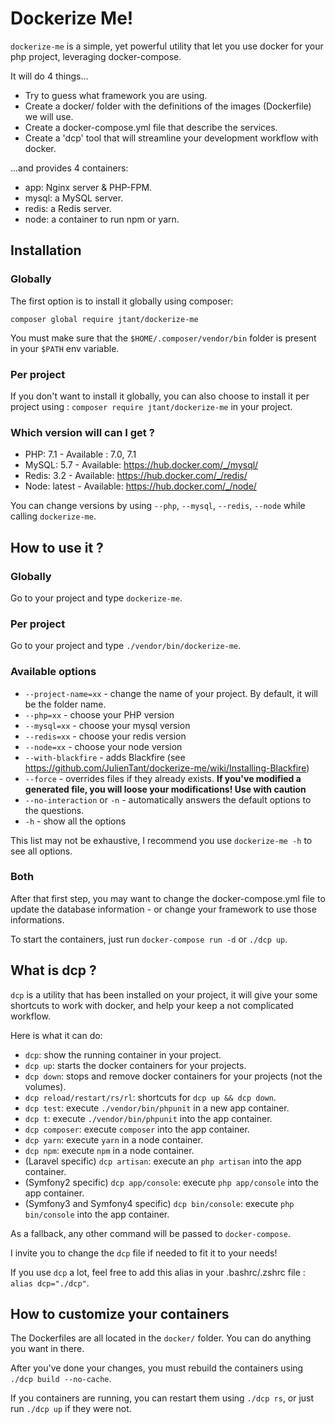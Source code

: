 # Dockerize Me!

`dockerize-me` is a simple, yet powerful utility that let you use docker for your php project, leveraging docker-compose.

It will do 4 things...

* Try to guess what framework you are using.
* Create a docker/ folder with the definitions of the images (Dockerfile) we will use.
* Create a docker-compose.yml file that describe the services.
* Create a 'dcp' tool that will streamline your development workflow with docker.

...and provides 4 containers:

* app: Nginx server & PHP-FPM.
* mysql: a MySQL server.
* redis: a Redis server.
* node: a container to run npm or yarn. 

## Installation

### Globally

The first option is to install it globally using composer:

`composer global require jtant/dockerize-me`

You must make sure that the `$HOME/.composer/vendor/bin` folder is present in your `$PATH` env variable.

### Per project

If you don't want to install it globally, you can also choose to install it per project using : `composer require jtant/dockerize-me` in your project.

### Which version will can I get ?

* PHP: 7.1 - Available : 7.0, 7.1
* MySQL: 5.7 - Available: https://hub.docker.com/_/mysql/
* Redis: 3.2 - Available: https://hub.docker.com/_/redis/
* Node: latest - Available: https://hub.docker.com/_/node/

You can change versions by using `--php`, `--mysql`, `--redis`, `--node` while calling `dockerize-me`.

## How to use it ?

### Globally

Go to your project and type `dockerize-me`.

### Per project

Go to your project and type `./vendor/bin/dockerize-me`.

### Available options

* `--project-name=xx` - change the name of your project. By default, it will be the folder name.
* `--php=xx` - choose your PHP version
* `--mysql=xx` - choose your mysql version
* `--redis=xx` - choose your redis version
* `--node=xx` - choose your node version
* `--with-blackfire` - adds Blackfire (see https://github.com/JulienTant/dockerize-me/wiki/Installing-Blackfire)
* `--force` - overrides files if they already exists. **If you've modified a generated file, you will loose your modifications! Use with caution**
* `--no-interaction` or `-n` - automatically answers the default options to the questions.
* `-h` - show all the options

This list may not be exhaustive, I recommend you use  `dockerize-me -h` to see all options.

### Both

After that first step, you may want to change the docker-compose.yml file to update the database information - or change your framework to use those informations.

To start the containers, just run `docker-compose run -d` or `./dcp up`.

## What is dcp ?

`dcp` is a utility that has been installed on your project, it will give your some shortcuts to work with docker, and help your keep a not complicated workflow.

Here is what it can do:

* `dcp`: show the running container in your project.
* `dcp up`: starts the docker containers for your projects.
* `dcp down`: stops and remove docker containers for your projects (not the volumes).
* `dcp reload/restart/rs/rl`: shortcuts for `dcp up && dcp down`.
* `dcp test`: execute `./vendor/bin/phpunit` in a new app container.
* `dcp t`: execute `./vendor/bin/phpunit` into the app container.
* `dcp composer`: execute `composer` into the app container.
* `dcp yarn`: execute `yarn` in a node container.
* `dcp npm`: execute `npm` in a node container.
* (Laravel specific) `dcp artisan`: execute an `php artisan` into the app container.
* (Symfony2 specific) `dcp app/console`: execute `php app/console` into the app container.
* (Symfony3 and Symfony4 specific) `dcp bin/console`: execute `php bin/console` into the app container.

As a fallback, any other command will be passed to `docker-compose`.

I invite you to change the `dcp` file if needed to fit it to your needs!

If you use `dcp` a lot, feel free to add this alias in your .bashrc/.zshrc file : `alias dcp="./dcp"`.

## How to customize your containers

The Dockerfiles are all located in the `docker/` folder. You can do anything you want in there.

After you've done your changes, you must rebuild the containers using `./dcp build --no-cache`.

If you containers are running, you can restart them using `./dcp rs`, or just run `./dcp up` if they were not.
